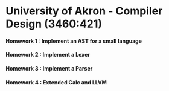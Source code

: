 # University of Akron - Compiler Design (3460:421)

#### Homework 1 : Implement an AST for a small language

#### Homework 2 : Implement a Lexer

#### Homework 3 : Implement a Parser

#### Homework 4 : Extended Calc and LLVM

